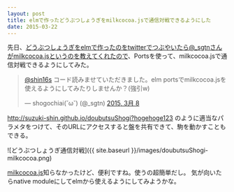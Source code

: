 ```yaml
---
layout: post
title: elmで作ったどうぶつしょうぎをmilkcocoa.jsで通信対戦できるようにした
date: 2015-03-22
---
```


先日、どうぶつしょうぎをelmで作ったのをtwitterでつぶやいたら@_sgtnさんがmilkcocoa.jsというのを教えてくれたので、Portsを使って、milkcocoa.jsで通信対戦できるようにしてみた。
<blockquote class="twitter-tweet" lang="ja"><p><a href="https://twitter.com/shin16s">@shin16s</a> コード読みませていただきました。elm portsでmilkcocoa.jsを使えるようにしてみたりしませんか？(強引w)</p>&mdash; shogochiai(˘ω˘) (@_sgtn) <a href="https://twitter.com/_sgtn/status/574401450060570624">2015, 3月 8</a></blockquote>
<script async src="//platform.twitter.com/widgets.js" charset="utf-8"></script>

http://suzuki-shin.github.io/doubutsuShogi?hogehoge123 のように適当なパラメタをつけて、そのURLにアクセスすると盤を共有できて、駒を動かすこともできる。

![どうぶつしょうぎ通信対戦]({{ site.baseurl }}/images/doubutsuShogi-milkcocoa.png)

[milkcocoa.js](https://mlkcca.com/)知らなかったけど、便利ですね。使うの超簡単だし。
気が向いたらnative moduleにしてelmから使えるようにしてみようかな。
